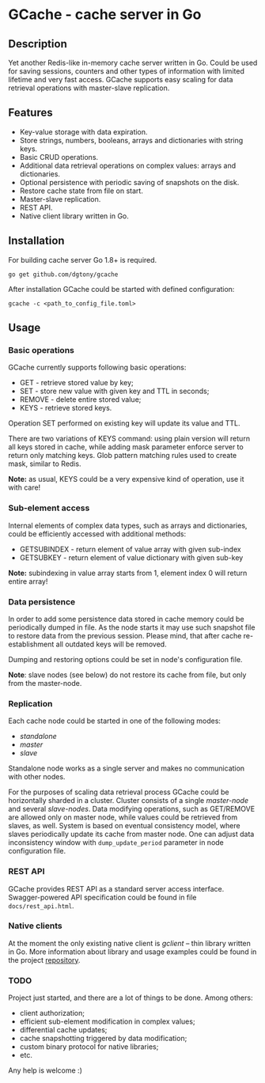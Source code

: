 # GCache - cache server in Go

## Description
Yet another Redis-like in-memory cache server written in Go.
Could be used for saving sessions, counters and other types of information with limited lifetime and very fast access. GCache supports easy scaling for data retrieval operations with master-slave replication.


## Features

* Key-value storage with data expiration.
* Store strings, numbers, booleans, arrays and dictionaries with string keys.
* Basic CRUD operations.
* Additional data retrieval operations on complex values: arrays and dictionaries.
* Optional persistence with periodic saving of snapshots on the disk.
* Restore cache state from file on start.
* Master-slave replication.
* REST API.
* Native client library written in Go.


## Installation

For building cache server Go 1.8+ is required.

```
go get github.com/dgtony/gcache
```

After installation GCache could be started with defined configuration:

```
gcache -c <path_to_config_file.toml>
```


## Usage

### Basic operations
GCache currently supports following basic operations:

* GET - retrieve stored value by key;
* SET - store new value with given key and TTL in seconds;
* REMOVE - delete entire stored value;
* KEYS - retrieve stored keys.

Operation SET performed on existing key will update its value and TTL.

There are two variations of KEYS command: using plain version will return all keys stored in cache, while adding mask parameter enforce server to return only matching keys. Glob pattern matching rules used to create mask, similar to Redis.

**Note:** as usual, KEYS could be a very expensive kind of operation, use it with care!


### Sub-element access

Internal elements of complex data types, such as arrays and dictionaries, could be efficiently accessed with additional methods:

* GETSUBINDEX - return element of value array with given sub-index
* GETSUBKEY - return element of value dictionary with given sub-key


**Note:** subindexing in value array starts from 1, element index 0 will return entire array!


### Data persistence

In order to add some persistence data stored in cache memory could be periodically dumped in file. As the node starts it may use such snapshot file to restore data from the previous session. Please mind, that after cache re-establishment all outdated keys will be removed.

Dumping and restoring options could be set in node's configuration file.

**Note**: slave nodes (see below) do not restore its cache from file, but only from the master-node.


### Replication

Each cache node could be started in one of the following modes:

* *standalone*
* *master*
* *slave*

Standalone node works as a single server and makes no communication with other nodes.

For the purposes of scaling data retrieval process GCache could be horizontally sharded in a cluster. Cluster consists of a single *master-node* and several *slave-nodes*. Data modifying operations, such as GET/REMOVE are allowed only on master node, while values could be retrieved from slaves, as well. System is based on eventual consistency model, where slaves periodically update its cache from master node.
One can adjust data inconsistency window with `dump_update_period` parameter in node configuration file.


### REST API

GCache provides REST API as a standard server access interface. Swagger-powered API specification could be found in file `docs/rest_api.html`.


### Native clients

At the moment the only existing native client is *gclient* – thin library written in Go. More information about library and usage examples could be found in the project [repository](https://github.com/dgtony/gclient).


### TODO

Project just started, and there are a lot of things to be done. Among others:

 * client authorization;
 * efficient sub-element modification in complex values;
 * differential cache updates;
 * cache snapshotting triggered by data modification;
 * custom binary protocol for native libraries;
 * etc.

Any help is welcome :)
